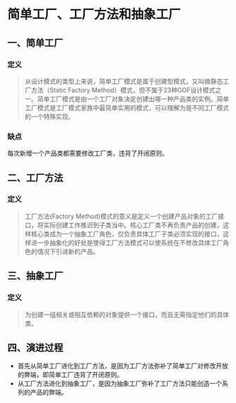 # 简单工厂、工厂方法和抽象工厂

## 一、简单工厂
### 定义
> 从设计模式的类型上来说，简单工厂模式是属于创建型模式，又叫做静态工厂方法（Static Factory Method）模式，但不属于23种GOF设计模式之一。简单工厂模式是由一个工厂对象决定创建出哪一种产品类的实例。简单工厂模式是工厂模式家族中最简单实用的模式，可以理解为是不同工厂模式的一个特殊实现。

### 缺点
每次新增一个产品类都需要修改工厂类，违背了开闭原则。


## 二、工厂方法
### 定义
> 工厂方法(Factory Method)模式的意义是定义一个创建产品对象的工厂接口，将实际创建工作推迟到子类当中。核心工厂类不再负责产品的创建，这样核心类成为一个抽象工厂角色，仅负责具体工厂子类必须实现的接口，这样进一步抽象化的好处是使得工厂方法模式可以使系统在不修改具体工厂角色的情况下引进新的产品。


## 三、抽象工厂
### 定义
> 为创建一组相关或相互依赖的对象提供一个接口，而且无需指定他们的具体类。

## 四、演进过程

- 首先从简单工厂进化到工厂方法，是因为工厂方法弥补了简单工厂对修改开放的弊端，即简单工厂违背了开闭原则。
- 从工厂方法进化到抽象工厂，是因为抽象工厂弥补了工厂方法只能创造一个系列的产品的弊端。

